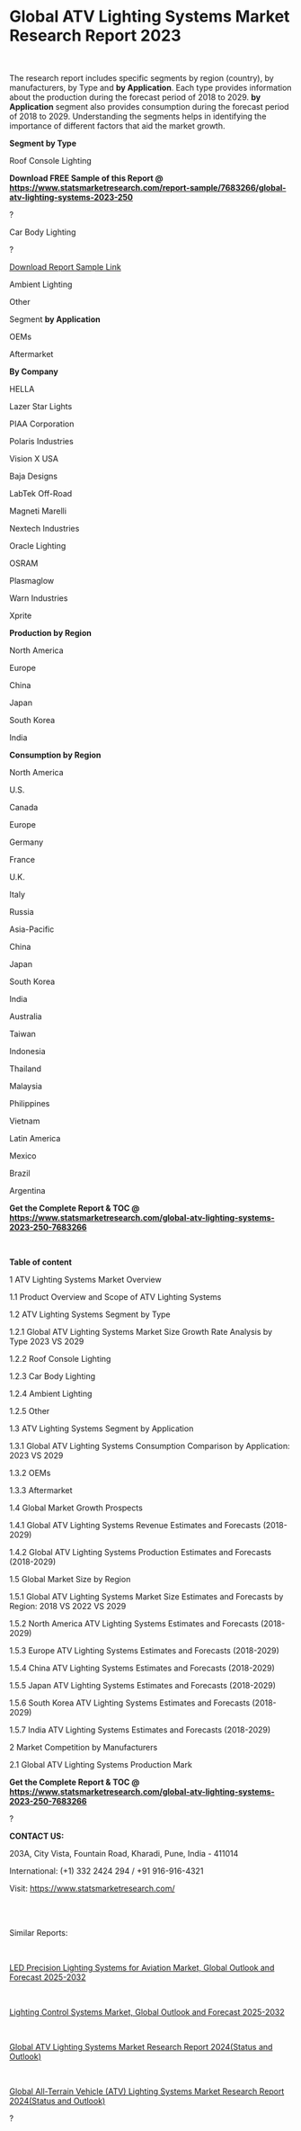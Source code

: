 <h1>Global ATV Lighting Systems Market Research Report 2023</h1><br/><p>The research report includes specific segments by region (country), by manufacturers, by Type and <strong>by Application</strong>. Each type provides information about the production during the forecast period of 2018 to 2029. <strong>by Application</strong> segment also provides consumption during the forecast period of 2018 to 2029. Understanding the segments helps in identifying the importance of different factors that aid the market growth.</p>
 
 
 
 <p><strong>Segment by Type</strong></p>
 
 
 
 <p>Roof Console Lighting</p>
 
 
 
 <div><b>Download FREE Sample of this Report @ <a href="https://www.statsmarketresearch.com/download-free-sample/7683266/global-atv-lighting-systems-2023-250">https://www.statsmarketresearch.com/report-sample/7683266/global-atv-lighting-systems-2023-250</a></b></div>
 
 
 
 <p>? </p>
 
 
 
 <p>Car Body Lighting</p>
 
 
 
 <p>? </p>
 
 
 
 <p><a href="https://www.statsmarketresearch.com/download-free-sample/7683266/global-atv-lighting-systems-2023-250">Download Report Sample Link</a></p>
 
 
 
 <p>Ambient Lighting</p>
 
 
 
 <p>Other</p>
 
 
 
 <p>Segment <strong>by Application</strong></p>
 
 
 
 <p>OEMs</p>
 
 
 
 <p>Aftermarket</p>
 
 
 
 <p><strong>By Company</strong></p>
 
 
 
 <p>HELLA</p>
 
 
 
 <p>Lazer Star Lights</p>
 
 
 
 <p>PIAA Corporation</p>
 
 
 
 <p>Polaris Industries</p>
 
 
 
 <p>Vision X USA</p>
 
 
 
 <p>Baja Designs</p>
 
 
 
 <p>LabTek Off-Road</p>
 
 
 
 <p>Magneti Marelli</p>
 
 
 
 <p>Nextech Industries</p>
 
 
 
 <p>Oracle Lighting</p>
 
 
 
 <p>OSRAM</p>
 
 
 
 <p>Plasmaglow</p>
 
 
 
 <p>Warn Industries</p>
 
 
 
 <p>Xprite</p>
 
 
 
 <p><strong>Production by Region</strong></p>
 
 
 
 <p>North America</p>
 
 
 
 <p>Europe</p>
 
 
 
 <p>China</p>
 
 
 
 <p>Japan</p>
 
 
 
 <p>South Korea</p>
 
 
 
 <p>India</p>
 
 
 
 <p><strong>Consumption by Region</strong></p>
 
 
 
 <p>North America</p>
 
 
 
 <p>U.S.</p>
 
 
 
 <p>Canada</p>
 
 
 
 <p>Europe</p>
 
 
 
 <p>Germany</p>
 
 
 
 <p>France</p>
 
 
 
 <p>U.K.</p>
 
 
 
 <p>Italy</p>
 
 
 
 <p>Russia</p>
 
 
 
 <p>Asia-Pacific</p>
 
 
 
 <p>China</p>
 
 
 
 <p>Japan</p>
 
 
 
 <p>South Korea</p>
 
 
 
 <p>India</p>
 
 
 
 <p>Australia</p>
 
 
 
 <p>Taiwan</p>
 
 
 
 <p>Indonesia</p>
 
 
 
 <p>Thailand</p>
 
 
 
 <p>Malaysia</p>
 
 
 
 <p>Philippines</p>
 
 
 
 <p>Vietnam</p>
 
 
 
 <p>Latin America</p>
 
 
 
 <p>Mexico</p>
 
 
 
 <p>Brazil</p>
 
 
 
 <p>Argentina</p>
 
 
 
 <div><b>Get the Complete Report & TOC @ <a href="https://www.statsmarketresearch.com/global-atv-lighting-systems-2023-250-7683266">https://www.statsmarketresearch.com/global-atv-lighting-systems-2023-250-7683266</a></b></div>
 
 
 
 <p><br />
 
 <b>Table of content</b></p>
 
 
 
 <p>1 ATV Lighting Systems Market Overview<br />
 
 1.1 Product Overview and Scope of ATV Lighting Systems<br />
 
 1.2 ATV Lighting Systems Segment by Type<br />
 
 1.2.1 Global ATV Lighting Systems Market Size Growth Rate Analysis by Type 2023 VS 2029<br />
 
 1.2.2 Roof Console Lighting<br />
 
 1.2.3 Car Body Lighting<br />
 
 1.2.4 Ambient Lighting<br />
 
 1.2.5 Other<br />
 
 1.3 ATV Lighting Systems Segment by Application<br />
 
 1.3.1 Global ATV Lighting Systems Consumption Comparison by Application: 2023 VS 2029<br />
 
 1.3.2 OEMs<br />
 
 1.3.3 Aftermarket<br />
 
 1.4 Global Market Growth Prospects<br />
 
 1.4.1 Global ATV Lighting Systems Revenue Estimates and Forecasts (2018-2029)<br />
 
 1.4.2 Global ATV Lighting Systems Production Estimates and Forecasts (2018-2029)<br />
 
 1.5 Global Market Size by Region<br />
 
 1.5.1 Global ATV Lighting Systems Market Size Estimates and Forecasts by Region: 2018 VS 2022 VS 2029<br />
 
 1.5.2 North America ATV Lighting Systems Estimates and Forecasts (2018-2029)<br />
 
 1.5.3 Europe ATV Lighting Systems Estimates and Forecasts (2018-2029)<br />
 
 1.5.4 China ATV Lighting Systems Estimates and Forecasts (2018-2029)<br />
 
 1.5.5 Japan ATV Lighting Systems Estimates and Forecasts (2018-2029)<br />
 
 1.5.6 South Korea ATV Lighting Systems Estimates and Forecasts (2018-2029)<br />
 
 1.5.7 India ATV Lighting Systems Estimates and Forecasts (2018-2029)<br />
 
 2 Market Competition by Manufacturers<br />
 
 2.1 Global ATV Lighting Systems Production Mark</p>
 
 
 
 <div><b>Get the Complete Report & TOC @ <a href="https://www.statsmarketresearch.com/global-atv-lighting-systems-2023-250-7683266">https://www.statsmarketresearch.com/global-atv-lighting-systems-2023-250-7683266</a></b></div>
 
 
 
 <p>? </p>
 
 
 
 <p><b>CONTACT US:</b><br />
 
 203A, City Vista, Fountain Road, Kharadi, Pune, India - 411014<br />
 
 International: (+1) 332 2424 294 / +91 916-916-4321<br />
 
 Visit: <a href="https://www.statsmarketresearch.com/">https://www.statsmarketresearch.com/</a><br />
 
 <br />
 
 <br />
 
 Similar Reports:<br />
 
 <br />
 
 <a href="https://www.statsmarketresearch.com/global-led-precision-lighting-systems-for-aviation-forecast-2025-2032-290-8032969">LED Precision Lighting Systems for Aviation Market, Global Outlook and Forecast 2025-2032</a><br />
 
 <br />
 
 <a href="https://www.statsmarketresearch.com/global-lighting-control-systems-forecast-2025-2032-235-8032788">Lighting Control Systems Market, Global Outlook and Forecast 2025-2032</a><br />
 
 <br />
 
 <a href="https://www.statsmarketresearch.com/global-atv-lighting-systems-2024-223-8008542">Global ATV Lighting Systems Market Research Report 2024(Status and Outlook)</a><br />
 
 <br />
 
 <a href="https://www.statsmarketresearch.com/global-allterrain-vehicle-lighting-systems-2024-348-7994564">Global All-Terrain Vehicle (ATV) Lighting Systems Market Research Report 2024(Status and Outlook)</a><br />
 
 ? </p>